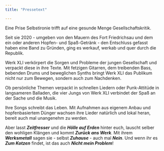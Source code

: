 ```yaml
---
title: "Pressetext"

---
```


Eine Prise Selbstironie trifft auf eine gesunde Menge Gesellschaftskritik.

Seit sie 2020 - umgeben von den Mauern des Fort Friedrichsau und dem ein oder anderen Hopfen- und Spaß-Getränk -  den Entschluss gefasst haben eine Band zu Gründen, ging es werkauf, werkab und quer durch die Republik.

Werk XLI verkörpert die Sorgen und Probleme der jungen Gesellschaft und verpackt diese in ihre Texte. Mit fetzigen Gitarren, dem treibenden Bass, bebenden Drums und beweglichen Synths bringt Werk XLI das Publikum nicht nur zum Bewegen, sondern auch zum Nachdenken. 

Ob persönliche Themen verpackt in schnellen Liedern oder Punk-Attitüde in langsameren Balladen, die vier Jungs von Werk XLI verbindet der Spaß an der Sache und die Musik.

Ihre Songs schreibt das Leben. Mit Aufnahmen aus eigenem Anbau und hopfenbasiertem Dünger wachsen ihre Lieder natürlich und lokal heran, bereit auch mal unangenehm zu werden.

Aber lasst _**Zeitfresser**_ und die _**Hölle auf Erden**_ hinter euch, lauscht selber den wohligen Klängen und kommt _**Zurück ans Werk**_. Mit ihrem _**Werksmetall**_ sagen sie - selbst _**Zuhause**_ - auch mal _**Nein**_. Und wenn ihr es _**Zum Kotzen**_ findet, ist das auch _**Nicht mein Problem**_!